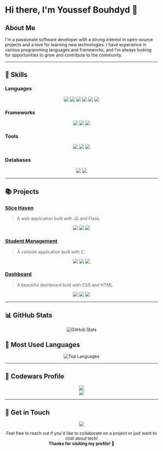 # Hi there, I'm Youssef Bouhdyd 👋

## About Me
I'm a passionate software developer with a strong interest in open-source projects and a love for learning new technologies. I have experience in various programming languages and frameworks, and I'm always looking for opportunities to grow and contribute to the community.

---

## 🌟 Skills

### Languages
<p align="center">
  <img src="https://img.shields.io/badge/JavaScript-F7DF1E?style=for-the-badge&logo=javascript&logoColor=black"/>
  <img src="https://img.shields.io/badge/Python-3776AB?style=for-the-badge&logo=python&logoColor=white"/>
  <img src="https://img.shields.io/badge/PHP-777BB4?style=for-the-badge&logo=php&logoColor=white"/>
  <img src="https://img.shields.io/badge/Bash-121011?style=for-the-badge&logo=gnubash&logoColor=white"/>
  <img src="https://img.shields.io/badge/HTML5-E34F26?style=for-the-badge&logo=html5&logoColor=white"/>
  <img src="https://img.shields.io/badge/CSS3-1572B6?style=for-the-badge&logo=css3&logoColor=white"/>
</p>

### Frameworks
<p align="center">
  <img src="https://img.shields.io/badge/Flask-000000?style=for-the-badge&logo=flask&logoColor=white"/>
  <img src="https://img.shields.io/badge/Tailwind_CSS-38B2AC?style=for-the-badge&logo=tailwind-css&logoColor=white"/>
  <img src="https://img.shields.io/badge/Tkinter-FF6F00?style=for-the-badge&logo=python&logoColor=white"/>
</p>

### Tools
<p align="center">
  <img src="https://img.shields.io/badge/Git-F05032?style=for-the-badge&logo=git&logoColor=white"/>
  <img src="https://img.shields.io/badge/NPM-CB3837?style=for-the-badge&logo=npm&logoColor=white"/>
  <img src="https://img.shields.io/badge/UML-DC143C?style=for-the-badge&logoColor=white"/>
</p>

### Databases
<p align="center">
  <img src="https://img.shields.io/badge/MySQL-4479A1?style=for-the-badge&logo=mysql&logoColor=white"/>
  <img src="https://img.shields.io/badge/PL%2FSQL-CC2927?style=for-the-badge&logo=oracle&logoColor=white"/>
</p>

---

## 📚 Projects

### <a href="https://github.com/YoussefBouhdyd/slice-haven">Slice Haven</a>
> A web application built with JS and Flask.

<p align="center">
  <img src="https://img.shields.io/github/repo-size/YoussefBouhdyd/slice-haven?style=for-the-badge"/>
  <img src="https://img.shields.io/github/last-commit/YoussefBouhdyd/slice-haven?style=for-the-badge"/>
  <img src="https://img.shields.io/github/stars/YoussefBouhdyd/slice-haven?style=for-the-badge"/>
</p>

### <a href="https://github.com/YoussefBouhdyd/Studuents-manegment">Student Management</a>
> A console application built with C.

<p align="center">
  <img src="https://img.shields.io/github/repo-size/YoussefBouhdyd/Studuents-manegment?style=for-the-badge"/>
  <img src="https://img.shields.io/github/last-commit/YoussefBouhdyd/Studuents-manegment?style=for-the-badge"/>
  <img src="https://img.shields.io/github/stars/YoussefBouhdyd/Studuents-manegment?style=for-the-badge"/>
</p>

### <a href="https://github.com/YoussefBouhdyd/Dashboard">Dashboard</a>
> A beautiful dashboard built with CSS and HTML.

<p align="center">
  <img src="https://img.shields.io/github/repo-size/YoussefBouhdyd/Dashboard?style=for-the-badge"/>
  <img src="https://img.shields.io/github/last-commit/YoussefBouhdyd/Dashboard?style=for-the-badge"/>
  <img src="https://img.shields.io/github/stars/YoussefBouhdyd/Dashboard?style=for-the-badge"/>
</p>

---

## 📊 GitHub Stats
<p align="center">
  <img src="https://github-readme-stats.vercel.app/api?username=YoussefBouhdyd&show_icons=true&theme=radical" alt="GitHub Stats" />
</p>

## 🔢 Most Used Languages
<p align="center">
  <img src="https://github-readme-stats.vercel.app/api/top-langs/?username=YoussefBouhdyd&layout=compact&theme=radical" alt="Top Languages"/>
</p>

---

## 🔬 Codewars Profile
<p align="center">
  <img src="https://www.codewars.com/users/Bouhdyd/badges/large"/>
  <br/>
  <img src="https://github.r2v.ch/codewars?user=Bouhdyd&theme=dark&hide_clan=true"/>
</p>

---

## 📧 Get in Touch
<p align="center">
  <a href="mailto:bouhdyd2004@gmail.com">
    <img src="https://img.shields.io/badge/Email-D14836?style=for-the-badge&logo=gmail&logoColor=white"/>
  </a>
</p>

<p align="center">
  Feel free to reach out if you'd like to collaborate on a project or just want to chat about tech!
  <br/>
  <strong>Thanks for visiting my profile! 🚀</strong>
</p>


